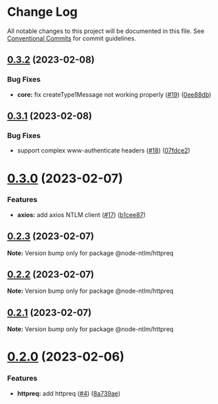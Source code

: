# Change Log

All notable changes to this project will be documented in this file.
See [Conventional Commits](https://conventionalcommits.org) for commit guidelines.

## [0.3.2](https://github.com/skrtheboss/node-ntlm/compare/v0.3.1...v0.3.2) (2023-02-08)

### Bug Fixes

-   **core:** fix createType1Message not working properly ([#19](https://github.com/skrtheboss/node-ntlm/issues/19)) ([0ee88db](https://github.com/skrtheboss/node-ntlm/commit/0ee88dbd17ff777d0f24c62d1002c2b948d65161))

## [0.3.1](https://github.com/skrtheboss/node-ntlm/compare/v0.3.0...v0.3.1) (2023-02-08)

### Bug Fixes

-   support complex www-authenticate headers ([#18](https://github.com/skrtheboss/node-ntlm/issues/18)) ([07fdce2](https://github.com/skrtheboss/node-ntlm/commit/07fdce24518d0baba1da989350bfeed58b9337ae))

# [0.3.0](https://github.com/skrtheboss/node-ntlm/compare/v0.2.3...v0.3.0) (2023-02-07)

### Features

-   **axios:** add axios NTLM client ([#17](https://github.com/skrtheboss/node-ntlm/issues/17)) ([b1cee87](https://github.com/skrtheboss/node-ntlm/commit/b1cee870c20a5f35dbac41e86391edad90efe4b5))

## [0.2.3](https://github.com/skrtheboss/node-ntlm/compare/v0.2.2...v0.2.3) (2023-02-07)

**Note:** Version bump only for package @node-ntlm/httpreq

## [0.2.2](https://github.com/skrtheboss/node-ntlm/compare/v0.2.1...v0.2.2) (2023-02-07)

**Note:** Version bump only for package @node-ntlm/httpreq

## [0.2.1](https://github.com/skrtheboss/node-ntlm/compare/v0.2.0...v0.2.1) (2023-02-07)

**Note:** Version bump only for package @node-ntlm/httpreq

# [0.2.0](https://github.com/skrtheboss/node-ntlm/compare/v0.1.5...v0.2.0) (2023-02-06)

### Features

-   **httpreq:** add httpreq ([#4](https://github.com/skrtheboss/node-ntlm/issues/4)) ([8a739ae](https://github.com/skrtheboss/node-ntlm/commit/8a739ae9954d71962add01eb48b4745d4689171f))
